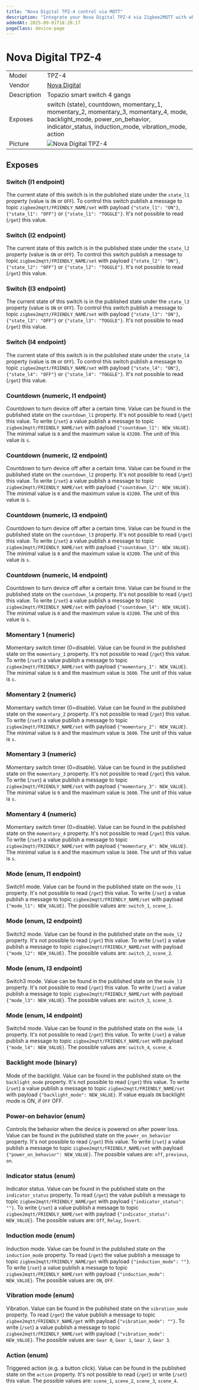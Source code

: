 ```yaml
---
title: "Nova Digital TPZ-4 control via MQTT"
description: "Integrate your Nova Digital TPZ-4 via Zigbee2MQTT with whatever smart home infrastructure you are using without the vendor's bridge or gateway."
addedAt: 2025-09-01T18:20:17
pageClass: device-page
---
```


<!-- !!!! -->
<!-- ATTENTION: This file is auto-generated through docgen! -->
<!-- You can only edit the "Notes"-Section between the two comment lines "Notes BEGIN" and "Notes END". -->
<!-- Do not use h1 or h2 heading within "## Notes"-Section. -->
<!-- !!!! -->

# Nova Digital TPZ-4

|     |     |
|-----|-----|
| Model | TPZ-4  |
| Vendor  | [Nova Digital](/supported-devices/#v=Nova%20Digital)  |
| Description | Topazio smart switch 4 gangs |
| Exposes | switch (state), countdown, momentary_1, momentary_2, momentary_3, momentary_4, mode, backlight_mode, power_on_behavior, indicator_status, induction_mode, vibration_mode, action |
| Picture | ![Nova Digital TPZ-4](https://www.zigbee2mqtt.io/images/devices/TPZ-4.png) |


<!-- Notes BEGIN: You can edit here. Add "## Notes" headline if not already present. -->


<!-- Notes END: Do not edit below this line -->




## Exposes

### Switch (l1 endpoint)
The current state of this switch is in the published state under the `state_l1` property (value is `ON` or `OFF`).
To control this switch publish a message to topic `zigbee2mqtt/FRIENDLY_NAME/set` with payload `{"state_l1": "ON"}`, `{"state_l1": "OFF"}` or `{"state_l1": "TOGGLE"}`.
It's not possible to read (`/get`) this value.

### Switch (l2 endpoint)
The current state of this switch is in the published state under the `state_l2` property (value is `ON` or `OFF`).
To control this switch publish a message to topic `zigbee2mqtt/FRIENDLY_NAME/set` with payload `{"state_l2": "ON"}`, `{"state_l2": "OFF"}` or `{"state_l2": "TOGGLE"}`.
It's not possible to read (`/get`) this value.

### Switch (l3 endpoint)
The current state of this switch is in the published state under the `state_l3` property (value is `ON` or `OFF`).
To control this switch publish a message to topic `zigbee2mqtt/FRIENDLY_NAME/set` with payload `{"state_l3": "ON"}`, `{"state_l3": "OFF"}` or `{"state_l3": "TOGGLE"}`.
It's not possible to read (`/get`) this value.

### Switch (l4 endpoint)
The current state of this switch is in the published state under the `state_l4` property (value is `ON` or `OFF`).
To control this switch publish a message to topic `zigbee2mqtt/FRIENDLY_NAME/set` with payload `{"state_l4": "ON"}`, `{"state_l4": "OFF"}` or `{"state_l4": "TOGGLE"}`.
It's not possible to read (`/get`) this value.

### Countdown (numeric, l1 endpoint)
Countdown to turn device off after a certain time.
Value can be found in the published state on the `countdown_l1` property.
It's not possible to read (`/get`) this value.
To write (`/set`) a value publish a message to topic `zigbee2mqtt/FRIENDLY_NAME/set` with payload `{"countdown_l1": NEW_VALUE}`.
The minimal value is `0` and the maximum value is `43200`.
The unit of this value is `s`.

### Countdown (numeric, l2 endpoint)
Countdown to turn device off after a certain time.
Value can be found in the published state on the `countdown_l2` property.
It's not possible to read (`/get`) this value.
To write (`/set`) a value publish a message to topic `zigbee2mqtt/FRIENDLY_NAME/set` with payload `{"countdown_l2": NEW_VALUE}`.
The minimal value is `0` and the maximum value is `43200`.
The unit of this value is `s`.

### Countdown (numeric, l3 endpoint)
Countdown to turn device off after a certain time.
Value can be found in the published state on the `countdown_l3` property.
It's not possible to read (`/get`) this value.
To write (`/set`) a value publish a message to topic `zigbee2mqtt/FRIENDLY_NAME/set` with payload `{"countdown_l3": NEW_VALUE}`.
The minimal value is `0` and the maximum value is `43200`.
The unit of this value is `s`.

### Countdown (numeric, l4 endpoint)
Countdown to turn device off after a certain time.
Value can be found in the published state on the `countdown_l4` property.
It's not possible to read (`/get`) this value.
To write (`/set`) a value publish a message to topic `zigbee2mqtt/FRIENDLY_NAME/set` with payload `{"countdown_l4": NEW_VALUE}`.
The minimal value is `0` and the maximum value is `43200`.
The unit of this value is `s`.

### Momentary 1 (numeric)
Momentary switch timer (0=disable).
Value can be found in the published state on the `momentary_1` property.
It's not possible to read (`/get`) this value.
To write (`/set`) a value publish a message to topic `zigbee2mqtt/FRIENDLY_NAME/set` with payload `{"momentary_1": NEW_VALUE}`.
The minimal value is `0` and the maximum value is `3600`.
The unit of this value is `s`.

### Momentary 2 (numeric)
Momentary switch timer (0=disable).
Value can be found in the published state on the `momentary_2` property.
It's not possible to read (`/get`) this value.
To write (`/set`) a value publish a message to topic `zigbee2mqtt/FRIENDLY_NAME/set` with payload `{"momentary_2": NEW_VALUE}`.
The minimal value is `0` and the maximum value is `3600`.
The unit of this value is `s`.

### Momentary 3 (numeric)
Momentary switch timer (0=disable).
Value can be found in the published state on the `momentary_3` property.
It's not possible to read (`/get`) this value.
To write (`/set`) a value publish a message to topic `zigbee2mqtt/FRIENDLY_NAME/set` with payload `{"momentary_3": NEW_VALUE}`.
The minimal value is `0` and the maximum value is `3600`.
The unit of this value is `s`.

### Momentary 4 (numeric)
Momentary switch timer (0=disable).
Value can be found in the published state on the `momentary_4` property.
It's not possible to read (`/get`) this value.
To write (`/set`) a value publish a message to topic `zigbee2mqtt/FRIENDLY_NAME/set` with payload `{"momentary_4": NEW_VALUE}`.
The minimal value is `0` and the maximum value is `3600`.
The unit of this value is `s`.

### Mode (enum, l1 endpoint)
Switch1 mode.
Value can be found in the published state on the `mode_l1` property.
It's not possible to read (`/get`) this value.
To write (`/set`) a value publish a message to topic `zigbee2mqtt/FRIENDLY_NAME/set` with payload `{"mode_l1": NEW_VALUE}`.
The possible values are: `switch_1`, `scene_1`.

### Mode (enum, l2 endpoint)
Switch2 mode.
Value can be found in the published state on the `mode_l2` property.
It's not possible to read (`/get`) this value.
To write (`/set`) a value publish a message to topic `zigbee2mqtt/FRIENDLY_NAME/set` with payload `{"mode_l2": NEW_VALUE}`.
The possible values are: `switch_2`, `scene_2`.

### Mode (enum, l3 endpoint)
Switch3 mode.
Value can be found in the published state on the `mode_l3` property.
It's not possible to read (`/get`) this value.
To write (`/set`) a value publish a message to topic `zigbee2mqtt/FRIENDLY_NAME/set` with payload `{"mode_l3": NEW_VALUE}`.
The possible values are: `switch_3`, `scene_3`.

### Mode (enum, l4 endpoint)
Switch4 mode.
Value can be found in the published state on the `mode_l4` property.
It's not possible to read (`/get`) this value.
To write (`/set`) a value publish a message to topic `zigbee2mqtt/FRIENDLY_NAME/set` with payload `{"mode_l4": NEW_VALUE}`.
The possible values are: `switch_4`, `scene_4`.

### Backlight mode (binary)
Mode of the backlight.
Value can be found in the published state on the `backlight_mode` property.
It's not possible to read (`/get`) this value.
To write (`/set`) a value publish a message to topic `zigbee2mqtt/FRIENDLY_NAME/set` with payload `{"backlight_mode": NEW_VALUE}`.
If value equals `ON` backlight mode is ON, if `OFF` OFF.

### Power-on behavior (enum)
Controls the behavior when the device is powered on after power loss.
Value can be found in the published state on the `power_on_behavior` property.
It's not possible to read (`/get`) this value.
To write (`/set`) a value publish a message to topic `zigbee2mqtt/FRIENDLY_NAME/set` with payload `{"power_on_behavior": NEW_VALUE}`.
The possible values are: `off`, `previous`, `on`.

### Indicator status (enum)
Indicator status.
Value can be found in the published state on the `indicator_status` property.
To read (`/get`) the value publish a message to topic `zigbee2mqtt/FRIENDLY_NAME/get` with payload `{"indicator_status": ""}`.
To write (`/set`) a value publish a message to topic `zigbee2mqtt/FRIENDLY_NAME/set` with payload `{"indicator_status": NEW_VALUE}`.
The possible values are: `Off`, `Relay`, `Invert`.

### Induction mode (enum)
Induction mode.
Value can be found in the published state on the `induction_mode` property.
To read (`/get`) the value publish a message to topic `zigbee2mqtt/FRIENDLY_NAME/get` with payload `{"induction_mode": ""}`.
To write (`/set`) a value publish a message to topic `zigbee2mqtt/FRIENDLY_NAME/set` with payload `{"induction_mode": NEW_VALUE}`.
The possible values are: `ON`, `OFF`.

### Vibration mode (enum)
Vibration.
Value can be found in the published state on the `vibration_mode` property.
To read (`/get`) the value publish a message to topic `zigbee2mqtt/FRIENDLY_NAME/get` with payload `{"vibration_mode": ""}`.
To write (`/set`) a value publish a message to topic `zigbee2mqtt/FRIENDLY_NAME/set` with payload `{"vibration_mode": NEW_VALUE}`.
The possible values are: `Gear 0`, `Gear 1`, `Gear 2`, `Gear 3`.

### Action (enum)
Triggered action (e.g. a button click).
Value can be found in the published state on the `action` property.
It's not possible to read (`/get`) or write (`/set`) this value.
The possible values are: `scene_1`, `scene_2`, `scene_3`, `scene_4`.

